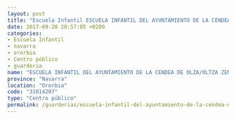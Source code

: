 ```yaml
---
layout: post
title: "Escuela Infantil ESCUELA INFANTIL DEL AYUNTAMIENTO DE LA CENDEA DE OLZA/OLTZA ZENDEAKO UDAL HAUR ESKOLA"
date: 2017-09-20 20:57:05 +0200
categories:
- Escuela Infantil
- navarra
- ororbia
- Centro público
- guarderia
name: "ESCUELA INFANTIL DEL AYUNTAMIENTO DE LA CENDEA DE OLZA/OLTZA ZENDEAKO UDAL HAUR ESKOLA"
province: "Navarra"
location: "Ororbia"
code: "31014207"
type: "Centro público"
permalink: /guarderias/escuela-infantil-del-ayuntamiento-de-la-cendea-de-olza-oltza-zendeako-udal-haur-eskola.html
---
```

